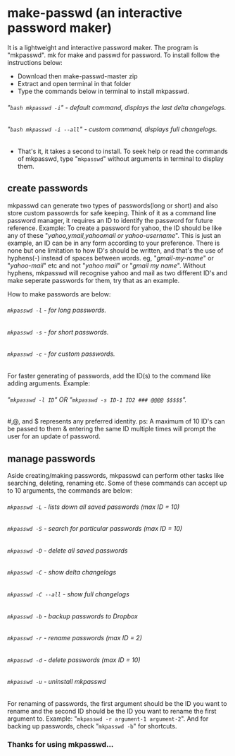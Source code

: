 # make-passwd (an interactive password maker)
It is a lightweight and interactive password maker. The program is "mkpasswd". mk for make and passwd for password. 
To install follow the instructions below:
- Download then make-passwd-master zip
- Extract and open terminal in that folder
- Type the commands below in terminal to install mkpasswd.
###### "```bash mkpasswd -i```"         - default command, displays the last delta changelogs.
###### "```bash mkpasswd -i --all```"   - custom command, displays full changelogs.
- That's it, it takes a second to install.
To seek help or read the commands of mkpasswd, type "```mkpasswd```" without arguments in terminal to display them.
## create passwords
mkpasswd can generate two types of passwords(long or short) and also store custom passowrds for safe keeping. Think of it as a command line password manager, it requires an ID to identify the password for future reference.
Example: To create a password for yahoo, the ID should be like any of these "*yahoo,ymail,yahoomail or yahoo-username*". This is just an example, an ID can be in any form according to your preference. There is none but one limitation to how ID's should be written, and that's the use of hyphens(-) instead of spaces between words. eg, "*gmail-my-name*" or "*yahoo-mail*" etc and not "*yahoo mail*" or "*gmail my name*". Without hyphens, mkpasswd will recognise yahoo and mail as two different ID's and make seperate passwords for them, try that as an example.

How to make passwords are below:
###### ```mkpasswd -l```     - for long passwords.
###### ```mkpasswd -s```     - for short passwords.
###### ```mkpasswd -c```     - for custom passwords.
For faster generating of passwords, add the ID(s) to the command like adding arguments. Example: 
###### "```mkpasswd -l ID```" OR "```mkpasswd -s ID-1 ID2 ### @@@@ $$$$$```".
#,@, and $ represents any preferred identity.
ps: A maximum of 10 ID's can be passed to them & entering the same ID multiple times will prompt the user for an update of password.
## manage passwords
Aside creating/making passwords, mkpasswd can perform other tasks like searching, deleting, renaming etc. Some of these commands can accept up to 10 arguments, the commands are below:
###### ```mkpasswd -L```       - lists down all saved passwords (max ID = 10)
###### ```mkpasswd -S```       - search for particular passwords (max ID = 10)
###### ```mkpasswd -D```       - delete all saved passwords
###### ```mkpasswd -C```       - show delta changelogs
###### ```mkpasswd -C --all``` - show full changelogs
###### ```mkpasswd -b```       - backup passwords to Dropbox
###### ```mkpasswd -r```       - rename passwords (max ID = 2)
###### ```mkpasswd -d```       - delete passwords (max ID = 10)
###### ```mkpasswd -u```       - uninstall mkpasswd
For renaming of passwords, the first argument should be the ID you want to rename and the second ID should be the ID you want to rename the first argument to. Example: "```mkpasswd -r argument-1 argument-2```".
And for backing up passwords, check "```mkpasswd -b```" for shortcuts.

### Thanks for using mkpasswd...
